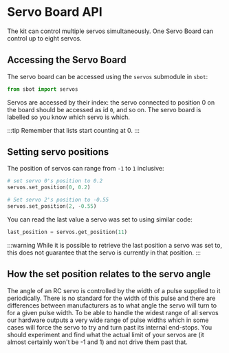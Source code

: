 # Servo Board API

The kit can control multiple servos simultaneously. One Servo Board can
control up to eight servos.

## Accessing the Servo Board

The servo board can be accessed using the `servos` submodule in `sbot`:

```python
from sbot import servos
```

Servos are accessed by their index: the servo connected to position 0 on the board should be accessed as id `0`, and so on.
The servo board is labelled so you know which servo is which.

:::tip
Remember that lists start counting at 0.
:::

## Setting servo positions

The position of servos can range from `-1` to `1` inclusive:

```python
# set servo 0's position to 0.2
servos.set_position(0, 0.2)

# Set servo 2's position to -0.55
servos.set_position(2, -0.55)
```

You can read the last value a servo was set to using similar code:

```python
last_position = servos.get_position(11)
```

:::warning
While it is possible to retrieve the last position a servo was set to, this does not guarantee that the servo is currently in that position.
:::

## How the set position relates to the servo angle

The angle of an RC servo is controlled by the width of a pulse supplied
to it periodically. There is no standard for the width of this pulse and
there are differences between manufacturers as to what angle the servo
will turn to for a given pulse width. To be able to handle the widest
range of all servos our hardware outputs a very wide range of pulse
widths which in some cases will force the servo to try and turn past its
internal end-stops. You should experiment and find what the actual limit
of your servos are (it almost certainly won't be -1 and 1) and not
drive them past that.
